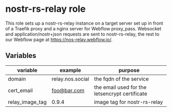 # nostr-rs-relay role

This role sets up a nostr-rs-relay instance on a target server set up in front of a Traefik proxy and a nginx server for Webflow proxy_pass. Websocket and application/nostr+json requests are sent to nostr-rs-relay, the rest to our Webflow page at https://nos-relay.webflow.io/.

## Variables

| variable     | example            | purpose                    |
| ------------ | ------------------ | -------------------------- |
| domain       | relay.nos.social   | the fqdn of the service    |
| cert_email   | foo@bar.com        | the email used for the letsencrypt certificate |
| relay_image_tag | 0.9.4           | image tag for nostr-rs-relay |
